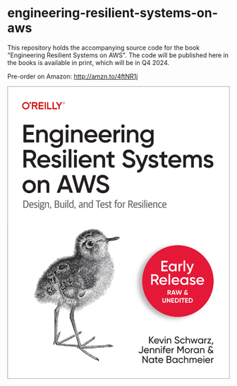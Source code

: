 # engineering-resilient-systems-on-aws

This repository holds the accompanying source code for the book "Engineering Resilient Systems on AWS".
The code will be published here in the books is available in print, which will be in Q4 2024. 

Pre-order on Amazon: http://amzn.to/4ftNR1j

![Cover](ER_cover.png)
